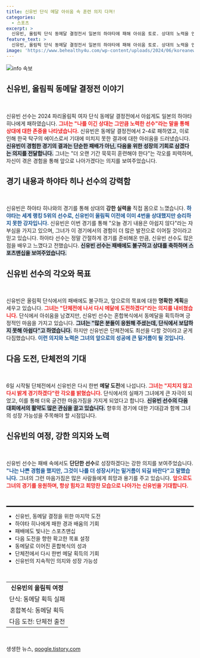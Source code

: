 ```yaml
---
title: 신유빈 단식 메달 아쉬움 속 훈련 의지 다져!
categories:
  - 스포츠
excerpt: >
  신유빈, 올림픽 단식 동메달 결정전서 일본의 하야타에 패해 아쉬움 토로. 상대의 노력을 인정하며 더 열심히 훈련하겠다며 다짐! 이제 단체전에서 새로운 메달 도전!
feature_text: >
  신유빈, 올림픽 단식 동메달 결정전서 일본의 하야타에 패해 아쉬움 토로. 상대의 노력을 인정하며 더 열심히 훈련하겠다며 다짐! 이제 단체전에서 새로운 메달 도전!
image: 'https://www.behealthy4u.com/wp-content/uploads/2024/06/koreanews.jpg'
---
```


<p><img src="https://www.behealthy4u.com/wp-content/uploads/2024/06/koreanews.jpg" alt="info 속보" /></p>

<h2 data-ke-size="size26">신유빈, 올림픽 동메달 결정전 이야기</h2>

<p data-ke-size="size16">&nbsp;</p>

<p>신유빈 선수는 2024 파리올림픽 여자 단식 동메달 결정전에서 아쉽게도 일본의 하야타 히나에게 패하였습니다. <b><span style="color: #ee2323;">그녀는 "나를 이긴 상대는 그만큼 노력한 선수"라는 말을 통해 상대에 대한 존중을 나타냈습니다.</span></b> 신유빈은 동메달 결정전에서 2-4로 패하였고, 이로 인해 한국 탁구의 에이스로서 기대에 미치지 못한 결과에 대한 아쉬움을 드러냈습니다. <b><span style="background-color: #21538527;">신유빈이 경험한 경기의 결과는 단순한 패배가 아닌, 다음을 위한 성장의 기회로 삼겠다는 의지를 전달합니다.</span></b> 그녀는 "더 오랜 기간 묵묵히 훈련해야 한다"는 각오를 피력하며, 자신이 겪은 경험을 통해 앞으로 나아가겠다는 의지를 보여주었습니다.</p>

<h2 data-ke-size="size26">경기 내용과 하야타 히나 선수의 강력함</h2>

<p data-ke-size="size16">&nbsp;</p>

<p>신유빈은 하야타 히나와의 경기를 통해 상대의 <strong>강한 실력을</strong> 직접 몸으로 느꼈습니다. <b><span style="color: #1a5490;">하야타는 세계 랭킹 5위의 선수로, 신유빈이 올림픽 이전에 이미 4번을 상대했지만 승리하지 못한 강자입니다.</span></b> 신유빈은 이번 경기를 통해 "오늘 경기 내용은 아쉽지 않다"라는 자부심을 가지고 있으며, 그녀가 이 경기에서의 경험이 더 많은 발전으로 이어질 것이라고 믿고 있습니다. 하야타 선수는 정말 간절하게 경기를 준비해온 만큼, 신유빈 선수도 많은 점을 배우고 느꼈다고 전했습니다. <b><span style="background-color: #21538527;">신유빈 선수는 패배에도 불구하고 상대를 축하하며 스포츠맨십을 보여주었습니다.</span></b></p>

<h2 data-ke-size="size26">신유빈 선수의 각오와 목표</h2>

<p data-ke-size="size16">&nbsp;</p>

<p>신유빈은 올림픽 단식에서의 패배에도 불구하고, 앞으로의 목표에 대한 <strong>명확한 계획</strong>을 세우고 있습니다. <b><span style="color: #ee2323;">그녀는 "단체전에 나서 다시 메달에 도전하겠다"라는 의지를 내비쳤습니다.</span></b> 단식에서 아쉬움을 남겼지만, 신유빈 선수는 혼합복식에서 동메달을 획득하며 긍정적인 마음을 가지고 있습니다. <b><span style="background-color: #21538527;">그녀는 "많은 분들이 응원해 주셨는데, 단식에서 보답하지 못해 아쉽다"고 하였습니다.</span></b> 하지만 신유빈은 단체전에도 최선을 다할 것이라고 굳게 다짐했습니다. <b><span style="color: #1a5490;">이런 의지와 노력은 그녀의 앞으로의 성공에 큰 밑거름이 될 것입니다.</span></b></p>

<h2 data-ke-size="size26">다음 도전, 단체전의 기대</h2>

<p data-ke-size="size16">&nbsp;</p>

<p>6일 시작될 단체전에서 신유빈은 다시 한번 <strong>메달 도전</strong>에 나섭니다. <b><span style="color: #ee2323;">그녀는 "지치지 않고 다시 밝게 경기하겠다"란 각오를 밝혔습니다.</span></b> 단식에서의 실패가 그녀에게 큰 자극이 되었고, 이를 통해 더욱 굳건한 마음가짐을 가지게 되었다고 합니다. <b><span style="background-color: #21538527;">신유빈 선수의 다음 대회에서의 활약도 많은 관심을 끌고 있습니다.</span></b> 향후의 경기에 대한 기대감과 함께 그녀의 성장 가능성을 주목해야 할 시점입니다.</p>

<h2 data-ke-size="size26">신유빈의 여정, 강한 의지와 노력</h2>

<p data-ke-size="size16">&nbsp;</p>

<p>신유빈 선수는 패배 속에서도 <strong>단단한 선수</strong>로 성장하겠다는 강한 의지를 보여주었습니다. <b><span style="color: #1a5490;">"나는 나쁜 경험을 했지만, 그것이 나를 더 성장시키는 밑거름이 되길 바란다"고 말했습니다.</span></b> 그녀의 그런 마음가짐은 많은 사람들에게 희망과 용기를 주고 있습니다. <b><span style="color: #ee2323;">앞으로도 그녀의 경기를 응원하며, 항상 힘차고 희망찬 모습으로 나아가는 신유빈을 기대합니다.</span></b> </p>

<p data-ke-size="size16">&nbsp;</p>

<hr style="border:1px solid #000;"/>

<ul>
<li>신유빈, 동메달 결정을 위한 마지막 도전</li>
<li>하야타 히나에게 패한 경과 배움의 기회</li>
<li>패배에도 빛나는 스포츠맨십</li>
<li>다음 도전을 향한 확고한 목표 설정</li>
<li>동메달로 이어진 혼합복식의 성과</li>
<li>단체전에서 다시 한번 메달 획득의 기회</li>
<li>신유빈의 지속적인 의지와 성장 가능성</li>
</ul>

<p data-ke-size="size16">&nbsp;</p>

<table style="width: 100%; border-collapse: collapse;">
<tr>
<td style="text-align: center; height: 17px;"><b>신유빈의 올림픽 여정</b></td>
</tr>
<tr>
<td style="text-align: center; height: 17px;">단식: 동메달 획득 실패</td>
</tr>
<tr>
<td style="text-align: center; height: 17px;">혼합복식: 동메달 획득</td>
</tr>
<tr>
<td style="text-align: center; height: 17px;">다음 도전: 단체전 출전</td>
</tr>
</table>

<p data-ke-size="size16">&nbsp;</p>
생생한 뉴스, <a href="https://qoogle.tistory.com" rel="dofollow">qoogle.tistory.com</a>


